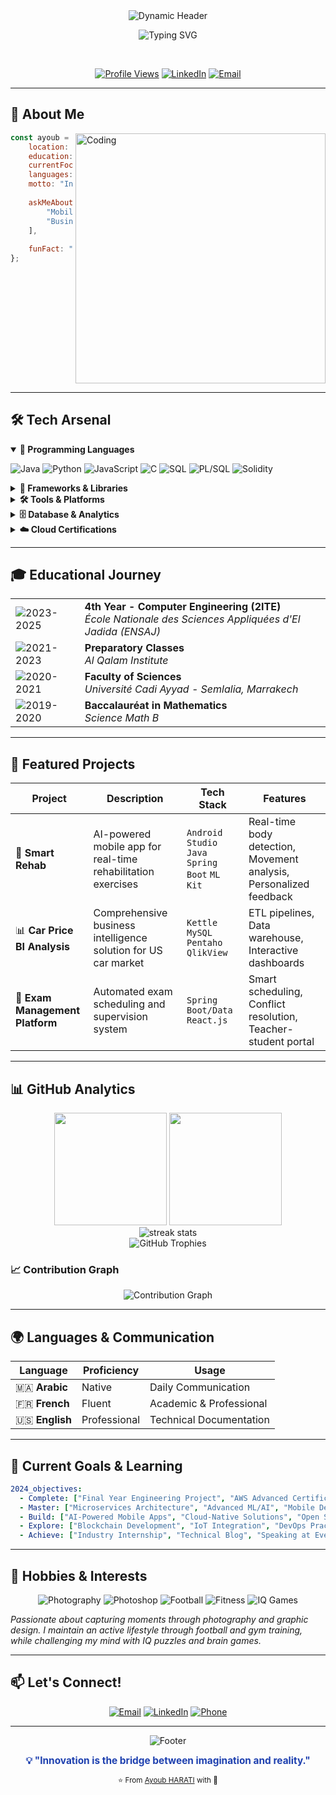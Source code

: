 <div align="center">
  <img src="https://capsule-render.vercel.app/api?type=waving&color=0077B5,1E40AF,3B82F6,60A5FA&height=200&section=header&text=Hi%20I'm%20Ayoub%20HARATI!&fontSize=50&fontAlignY=35&desc=Building%20Smart%20Solutions%20•%20Engineering%20the%20Future&descAlignY=55&fontColor=ffffff&animation=fadeIn" alt="Dynamic Header"/>
</div>

<div align="center">
  
  ![Typing SVG](https://readme-typing-svg.herokuapp.com?font=JetBrains+Mono&size=28&duration=3000&pause=1000&color=1E40AF&center=true&vCenter=true&multiline=true&width=650&height=100&lines=Computer+Science+Engineering+Student;Full-Stack+Developer;AI+%26+Cloud+Enthusiast;Always+Learning%2C+Always+Innovating)
  
  <br/>
  
  [![Profile Views](https://komarev.com/ghpvc/?username=AyoubHarati&style=for-the-badge&color=1E40AF&label=PROFILE+VIEWS)](https://github.com/AyoubHarati)
  [![LinkedIn](https://img.shields.io/badge/Connect-0077B5?style=for-the-badge&logo=linkedin&logoColor=white)](https://www.linkedin.com/in/ayoub-harati-2026a22b9/)
  [![Email](https://img.shields.io/badge/Email-EA4335?style=for-the-badge&logo=gmail&logoColor=white)](mailto:ayoubharati987@gmail.com)
  
</div>

---

## 🎯 About Me

<img align="right" alt="Coding" width="400" src="https://raw.githubusercontent.com/abhisheknaiidu/abhisheknaiidu/master/code.gif">

```javascript
const ayoub = {
    location: "Morocco 🇲🇦",
    education: "4th Year Computer Engineering @ ENSAJ",
    currentFocus: ["Mobile Development", "AI/ML", "Cloud Architecture"],
    languages: ["Arabic", "French", "English"],
    motto: "Innovation through intelligent solutions",
    
    askMeAbout: [
        "Mobile Apps", "Spring Boot", "React.js", 
        "Business Intelligence", "Cloud Computing", "AI Integration"
    ],
    
    funFact: "I combine ML with mobile apps to create smart rehab solutions! 🏥📱"
};
```

<br clear="right"/>

---

## 🛠️ Tech Arsenal

<details open>
<summary><b>🔧 Programming Languages</b></summary>

![Java](https://img.shields.io/badge/Java-1E40AF?style=for-the-badge&logo=openjdk&logoColor=white)
![Python](https://img.shields.io/badge/Python-3B82F6?style=for-the-badge&logo=python&logoColor=white)
![JavaScript](https://img.shields.io/badge/JavaScript-60A5FA?style=for-the-badge&logo=javascript&logoColor=black)
![C](https://img.shields.io/badge/C-0077B5?style=for-the-badge&logo=c&logoColor=white)
![SQL](https://img.shields.io/badge/SQL-1E40AF?style=for-the-badge&logo=postgresql&logoColor=white)
![PL/SQL](https://img.shields.io/badge/PL%2FSQL-3B82F6?style=for-the-badge&logo=oracle&logoColor=white)
![Solidity](https://img.shields.io/badge/Solidity-60A5FA?style=for-the-badge&logo=solidity&logoColor=white)

</details>

<details>
<summary><b>🚀 Frameworks & Libraries</b></summary>

![React.js](https://img.shields.io/badge/React.js-1E40AF?style=for-the-badge&logo=react&logoColor=61DAFB)
![Spring Boot](https://img.shields.io/badge/Spring_Boot-3B82F6?style=for-the-badge&logo=spring-boot&logoColor=white)
![Spring Data](https://img.shields.io/badge/Spring_Data-60A5FA?style=for-the-badge&logo=spring&logoColor=white)
![Android Studio](https://img.shields.io/badge/Android_Studio-0077B5?style=for-the-badge&logo=android-studio&logoColor=white)
![ML Kit](https://img.shields.io/badge/ML_Kit-1E40AF?style=for-the-badge&logo=google&logoColor=white)

</details>

<details>
<summary><b>🛠️ Tools & Platforms</b></summary>

![Docker](https://img.shields.io/badge/Docker-3B82F6?style=for-the-badge&logo=docker&logoColor=white)
![SonarQube](https://img.shields.io/badge/SonarQube-60A5FA?style=for-the-badge&logo=sonarqube&logoColor=white)
![Power BI](https://img.shields.io/badge/Power_BI-0077B5?style=for-the-badge&logo=powerbi&logoColor=white)
![QlikView](https://img.shields.io/badge/QlikView-1E40AF?style=for-the-badge&logo=qlik&logoColor=white)
![gRPC](https://img.shields.io/badge/gRPC-3B82F6?style=for-the-badge&logoColor=white)
![GraphQL](https://img.shields.io/badge/GraphQL-60A5FA?style=for-the-badge&logo=graphql&logoColor=white)
![REST API](https://img.shields.io/badge/REST_API-0077B5?style=for-the-badge&logoColor=white)

</details>

<details>
<summary><b>🗄️ Database & Analytics</b></summary>

![SQL Server](https://img.shields.io/badge/SQL_Server-1E40AF?style=for-the-badge&logo=microsoft-sql-server&logoColor=white)
![MySQL](https://img.shields.io/badge/MySQL-3B82F6?style=for-the-badge&logo=mysql&logoColor=white)
![Pentaho](https://img.shields.io/badge/Pentaho-60A5FA?style=for-the-badge&logoColor=white)
![Kettle](https://img.shields.io/badge/Kettle_ETL-0077B5?style=for-the-badge&logoColor=white)

</details>

<details>
<summary><b>☁️ Cloud Certifications</b></summary>

![AWS Cloud Foundations](https://img.shields.io/badge/AWS_Cloud_Foundations-FF9900?style=for-the-badge&logo=amazon-aws&logoColor=white)
![AWS Cloud Architecting](https://img.shields.io/badge/AWS_Cloud_Architecting-FF9900?style=for-the-badge&logo=amazon-aws&logoColor=white)
![AWS Cloud Developing](https://img.shields.io/badge/AWS_Cloud_Developing-FF9900?style=for-the-badge&logo=amazon-aws&logoColor=white)

</details>

---

## 🎓 Educational Journey

<table>
<tr>
<td>
<img src="https://img.shields.io/badge/2023--2025-1E40AF?style=for-the-badge&logoColor=white" alt="2023-2025"/>
</td>
<td>
<strong>4th Year - Computer Engineering (2ITE)</strong><br/>
<em>École Nationale des Sciences Appliquées d'El Jadida (ENSAJ)</em>
</td>
</tr>
<tr>
<td>
<img src="https://img.shields.io/badge/2021--2023-3B82F6?style=for-the-badge&logoColor=white" alt="2021-2023"/>
</td>
<td>
<strong>Preparatory Classes</strong><br/>
<em>Al Qalam Institute</em>
</td>
</tr>
<tr>
<td>
<img src="https://img.shields.io/badge/2020--2021-60A5FA?style=for-the-badge&logoColor=white" alt="2020-2021"/>
</td>
<td>
<strong>Faculty of Sciences</strong><br/>
<em>Université Cadi Ayyad - Semlalia, Marrakech</em>
</td>
</tr>
<tr>
<td>
<img src="https://img.shields.io/badge/2019--2020-0077B5?style=for-the-badge&logoColor=white" alt="2019-2020"/>
</td>
<td>
<strong>Baccalauréat in Mathematics</strong><br/>
<em>Science Math B</em>
</td>
</tr>
</table>

---

## 🚀 Featured Projects

<div align="center">

| Project | Description | Tech Stack | Features |
|---------|-------------|------------|----------|
| 🏥 **Smart Rehab** | AI-powered mobile app for real-time rehabilitation exercises | `Android Studio` `Java` `Spring Boot` `ML Kit` | Real-time body detection, Movement analysis, Personalized feedback |
| 📊 **Car Price BI Analysis** | Comprehensive business intelligence solution for US car market | `Kettle` `MySQL` `Pentaho` `QlikView` | ETL pipelines, Data warehouse, Interactive dashboards |
| 📝 **Exam Management Platform** | Automated exam scheduling and supervision system | `Spring Boot/Data` `React.js` | Smart scheduling, Conflict resolution, Teacher-student portal |

</div>

---

## 📊 GitHub Analytics

<div align="center">
  <img height="180em" src="https://github-readme-stats.vercel.app/api?username=AyoubHarati&show_icons=true&theme=blue&include_all_commits=true&count_private=true&hide_border=true&bg_color=ffffff&title_color=1E40AF&icon_color=3B82F6&text_color=374151"/>
  <img height="180em" src="https://github-readme-stats.vercel.app/api/top-langs/?username=AyoubHarati&layout=compact&langs_count=8&theme=blue&hide_border=true&bg_color=ffffff&title_color=1E40AF&text_color=374151"/>
</div>

<div align="center">
  <img src="https://github-readme-streak-stats.herokuapp.com/?user=AyoubHarati&theme=blue-green&hide_border=true&background=ffffff&stroke=1E40AF&ring=3B82F6&fire=60A5FA&currStreakLabel=374151&sideLabels=374151&currStreakNum=1E40AF&sideNums=3B82F6&dates=6B7280" alt="streak stats"/>
</div>

<div align="center">
  <img src="https://github-profile-trophy.vercel.app/?username=AyoubHarati&theme=flat&no-frame=true&no-bg=true&margin-w=4&column=7" alt="GitHub Trophies"/>
</div>

### 📈 Contribution Graph
<div align="center">
  <img src="https://github-readme-activity-graph.vercel.app/graph?username=AyoubHarati&theme=github-compact&bg_color=ffffff&color=1E40AF&line=3B82F6&point=60A5FA&area=true&hide_border=true" alt="Contribution Graph"/>
</div>

---

## 🌍 Languages & Communication

<div align="center">

| Language | Proficiency | Usage |
|----------|-------------|-------|
| 🇲🇦 **Arabic** | Native | Daily Communication |
| 🇫🇷 **French** | Fluent | Academic & Professional |
| 🇺🇸 **English** | Professional | Technical Documentation |

</div>

---

## 🎯 Current Goals & Learning

```yaml
2024_objectives:
  - Complete: ["Final Year Engineering Project", "AWS Advanced Certifications"]
  - Master: ["Microservices Architecture", "Advanced ML/AI", "Mobile Development"]
  - Build: ["AI-Powered Mobile Apps", "Cloud-Native Solutions", "Open Source Contrib"]
  - Explore: ["Blockchain Development", "IoT Integration", "DevOps Practices"]
  - Achieve: ["Industry Internship", "Technical Blog", "Speaking at Events"]
```

---

## 🎨 Hobbies & Interests

<div align="center">

![Photography](https://img.shields.io/badge/📸%20Photography-1E40AF?style=for-the-badge&logoColor=white)
![Photoshop](https://img.shields.io/badge/🎨%20Photoshop-3B82F6?style=for-the-badge&logoColor=white)
![Football](https://img.shields.io/badge/⚽%20Football-60A5FA?style=for-the-badge&logoColor=white)
![Fitness](https://img.shields.io/badge/💪%20Fitness-0077B5?style=for-the-badge&logoColor=white)
![IQ Games](https://img.shields.io/badge/🧩%20IQ%20Games-1E40AF?style=for-the-badge&logoColor=white)

</div>

*Passionate about capturing moments through photography and graphic design. I maintain an active lifestyle through football and gym training, while challenging my mind with IQ puzzles and brain games.*

---

## 📫 Let's Connect!

<div align="center">
  
  [![Email](https://img.shields.io/badge/Email-EA4335?style=for-the-badge&logo=gmail&logoColor=white)](mailto:ayoubharati987@gmail.com)
  [![LinkedIn](https://img.shields.io/badge/LinkedIn-0077B5?style=for-the-badge&logo=linkedin&logoColor=white)](https://www.linkedin.com/in/ayoub-harati-2026a22b9/)
  [![Phone](https://img.shields.io/badge/Phone-25D366?style=for-the-badge&logo=whatsapp&logoColor=white)](tel:+212651324698)
  
</div>

---

<div align="center">
  <img src="https://capsule-render.vercel.app/api?type=waving&color=0077B5,1E40AF,3B82F6,60A5FA&height=120&section=footer&animation=fadeIn" alt="Footer"/>
  
  <br/>
  
  <span style="color:#1E40AF; font-size:1.1em;"><b>💡 "Innovation is the bridge between imagination and reality."</b></span>
  
  <sub>⭐ From <a href="https://github.com/AyoubHarati">Ayoub HARATI</a> with 💙</sub>
  
</div>

<!--
**AyoubHarati/AyoubHarati** is a ✨ special ✨ repository because its README.md (this file) appears on your GitHub profile.
-->
